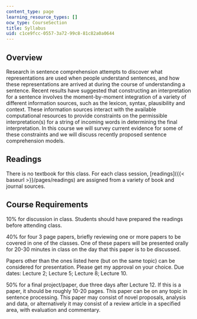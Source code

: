 ```yaml
---
content_type: page
learning_resource_types: []
ocw_type: CourseSection
title: Syllabus
uid: c1ce9fcc-0557-3a72-99c8-81c82a0a0644
---
```


Overview
--------

Research in sentence comprehension attempts to discover what representations are used when people understand sentences, and how these representations are arrived at during the course of understanding a sentence. Recent results have suggested that constructing an interpretation for a sentence involves the moment-by-moment integration of a variety of different information sources, such as the lexicon, syntax, plausibility and context. These information sources interact with the available computational resources to provide constraints on the permissible interpretation(s) for a string of incoming words in determining the final interpretation. In this course we will survey current evidence for some of these constraints and we will discuss recently proposed sentence comprehension models.

Readings
--------

There is no textbook for this class. For each class session, [readings]({{< baseurl >}}/pages/readings) are assigned from a variety of book and journal sources.

Course Requirements
-------------------

10% for discussion in class. Students should have prepared the readings before attending class.

40% for four 3 page papers, briefly reviewing one or more papers to be covered in one of the classes. One of these papers will be presented orally for 20-30 minutes in class on the day that this paper is to be discussed.

Papers other than the ones listed here (but on the same topic) can be considered for presentation. Please get my approval on your choice. Due dates: Lecture 2; Lecture 5; Lecture 8; Lecture 10.

50% for a final project/paper, due three days after Lecture 12. If this is a paper, it should be roughly 10-20 pages. This paper can be on any topic in sentence processing. This paper may consist of novel proposals, analysis and data, or alternatively it may consist of a review article in a specified area, with evaluation and commentary.